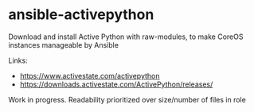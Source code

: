# ansible-activepython

Download and install Active Python with raw-modules, to make CoreOS instances
manageable by Ansible

Links:
- https://www.activestate.com/activepython
- https://downloads.activestate.com/ActivePython/releases/

Work in progress. Readability prioritized over size/number of files in role
